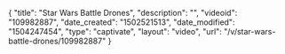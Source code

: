 {
    "title": "Star Wars Battle Drones",
    "description": "",
    "videoid": "109982887",
    "date_created": "1502521513",
    "date_modified": "1504247454",
    "type": "captivate",
    "layout": "video",
    "url": "\/v\/star-wars-battle-drones\/109982887"
}